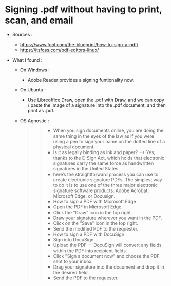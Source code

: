 # Signing .pdf without having to print, scan, and email

- Sources : 
  - https://www.fool.com/the-blueprint/how-to-sign-a-pdf/
  -  https://itsfoss.com/pdf-editors-linux/

- What I found : 

  - On Windows : 
    - Adobe Reader provides a signing funtionality now.

  - On Ubuntu : 
    - Use Libreoffice Draw, open the .pdf with Draw, and we can copy / paste the image of a signature into the .pdf document, and then print as .pdf.
  
  - OS Agnostic : 
    >>- When you sign documents online, you are doing the same thing in the eyes of the law as if you were using a pen to sign your name on the dotted line of a physical document.
    >>- Is it as legally binding as ink and paper? --> Yes, thanks to the E-Sign Act, which holds that electronic signatures carry the same force as handwritten signatures in the United States.
    >>- here’s the straightforward process you can use to create electronic signature PDFs. The simplest way to do it is to use one of the three major electronic signature software products: Adobe Acrobat, Microsoft Edge, or Docusign.
    >>- How to sign a PDF with Microsoft Edge
    >>  - Open the PDF in Microsoft Edge.
    >>  - Click the "Draw" icon in the top right.
    >>  - Draw your signature wherever you want in the PDF.
    >>  - Click on the "Save" icon in the top right.
    >>  - Send the modified PDF to the requester.
    >>- How to sign a PDF with DocuSign
    >>  - Sign into DocuSign.
    >>  - Upload the PDF — DocuSign will convert any fields within the PDF into recipient fields.
    >>  - Click "Sign a document now" and choose the PDF sent to your inbox.
    >>  - Drag your signature into the document and drop it in the desired field.
    >>  - Send the PDF to the requester.
    >>  
